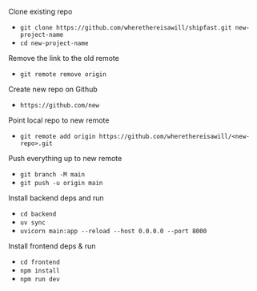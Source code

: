 Clone existing repo
- `git clone https://github.com/wherethereisawill/shipfast.git new-project-name`
- `cd new-project-name`

Remove the link to the old remote
- `git remote remove origin`

Create new repo on Github
- `https://github.com/new`

Point local repo to new remote
- `git remote add origin https://github.com/wherethereisawill/<new-repo>.git`

Push everything up to new remote
- `git branch -M main`
- `git push -u origin main`

Install backend deps and run
- `cd backend`
- `uv sync`
- `uvicorn main:app --reload --host 0.0.0.0 --port 8000`

Install frontend deps & run
- `cd frontend`
- `npm install`
- `npm run dev`
